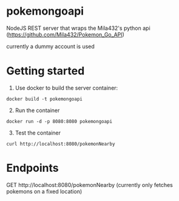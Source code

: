 # pokemongoapi
NodeJS REST server that wraps the Mila432's python api (https://github.com/Mila432/Pokemon_Go_API)

currently a dummy account is used

# Getting started
1. Use docker to build the server container:
```
docker build -t pokemongoapi
```
2. Run the container
```
docker run -d -p 8080:8080 pokemongoapi
```
3. Test the container
```
curl http://localhost:8080/pokemonNearby
```
# Endpoints
GET http://localhost:8080/pokemonNearby (currently only fetches pokemons on a fixed location)
